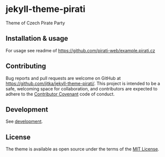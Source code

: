 # jekyll-theme-pirati

Theme of Czech Pirate Party

## Installation & usage

For usage see readme of  https://github.com/pirati-web/example.pirati.cz

## Contributing

Bug reports and pull requests are welcome on GitHub at https://github.com/jitka/jekyll-theme-pirati/. This project is intended to be a safe, welcoming space for collaboration, and contributors are expected to adhere to the [Contributor Covenant](http://contributor-covenant.org) code of conduct.

## Development

See [development](development.md).

## License

The theme is available as open source under the terms of the [MIT
License](https://opensource.org/licenses/MIT).


